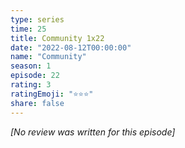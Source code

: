 ```yaml
---
type: series
time: 25
title: Community 1x22
date: "2022-08-12T00:00:00"
name: "Community"
season: 1
episode: 22
rating: 3
ratingEmoji: "⭐️⭐️⭐️"
share: false
---
```


_[No review was written for this episode]_
